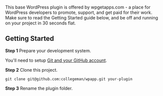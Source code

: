 This base WordPress plugin is offered by wpgetapps.com - a place for WordPress developers
to promote, support, and get paid for their work. Make sure to read the Getting Started guide
below, and be off and running on your project in 30 seconds flat.

## Getting Started

**Step 1** Prepare your development system.

You'll need to setup [Git and your GitHub account](http://help.github.com/). 

**Step 2** Clone this project.

    git clone git@github.com:collegeman/wpapp.git your-plugin
    
**Step 3** Rename the plugin folder.



